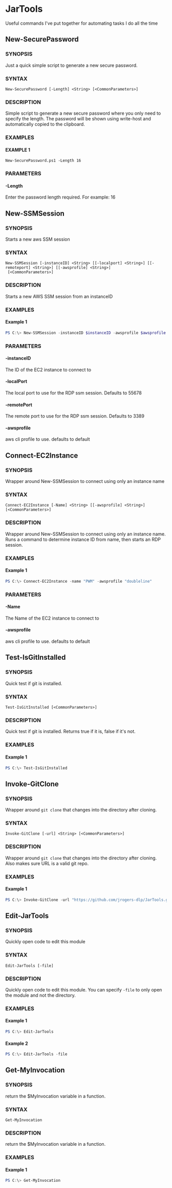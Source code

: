 # JarTools
Useful commands I've put together for automating tasks I do all the time


## New-SecurePassword

### SYNOPSIS
Just a quick simple script to generate a new secure password.

### SYNTAX

```
New-SecurePassword [-Length] <String> [<CommonParameters>]
```

### DESCRIPTION
Simple script to generate a new secure password where you only need to specify the length.
The password will be shown using write-host and automatically copied to the clipboard.

### EXAMPLES

#### EXAMPLE 1
```
New-SecurePassword.ps1 -Length 16
```

### PARAMETERS

#### -Length
Enter the password length required.
For example: 16

## New-SSMSession

### SYNOPSIS
Starts a new aws SSM session

### SYNTAX

```
New-SSMSession [-instanceID] <String> [[-localport] <String>] [[-remoteport] <String>] [[-awsprofile] <String>]
 [<CommonParameters>]
```

### DESCRIPTION
Starts a new AWS SSM session from an instanceID

### EXAMPLES

#### Example 1
```powershell
PS C:\> New-SSMSession -instanceID $instanceID -awsprofile $awsprofile
```

### PARAMETERS

#### -instanceID
The ID of the EC2 instance to connect to

#### -localPort
The local port to use for the RDP ssm session. Defaults to 55678

#### -remotePort
The remote port to use for the RDP ssm session. Defaults to 3389

#### -awsprofile
aws cli profile to use. defaults to default

## Connect-EC2Instance

### SYNOPSIS
Wrapper around New-SSMSession to connect using only an instance name

### SYNTAX

```
Connect-EC2Instance [-Name] <String> [[-awsprofile] <String>] [<CommonParameters>]
```

### DESCRIPTION
Wrapper around New-SSMSession to connect using only an instance name. Runs a command to determine instance ID from name, then starts an RDP session.

### EXAMPLES

#### Example 1
```powershell
PS C:\> Connect-EC2Instance -name "PWM" -awsprofile "doubleline"
```

### PARAMETERS

#### -Name
The Name of the EC2 instance to connect to

#### -awsprofile
aws cli profile to use. defaults to default


## Test-IsGitInstalled

### SYNOPSIS
Quick test if git is installed.

### SYNTAX

```
Test-IsGitInstalled [<CommonParameters>]
```

### DESCRIPTION
Quick test if git is installed. Returns true if it is, false if it's not.

### EXAMPLES

#### Example 1
```powershell
PS C:\> Test-IsGitInstalled
```

## Invoke-GitClone

### SYNOPSIS
Wrapper around `git clone` that changes into the directory after cloning.

### SYNTAX

```
Invoke-GitClone [-url] <String> [<CommonParameters>]
```

### DESCRIPTION
Wrapper around `git clone` that changes into the directory after cloning. Also makes sure URL is a valid git repo.

### EXAMPLES

#### Example 1
```powershell
PS C:\> Invoke-GitClone -url "https://github.com/jrogers-dlp/JarTools.git"
```

## Edit-JarTools

### SYNOPSIS
Quickly open code to edit this module

### SYNTAX

```
Edit-JarTools [-file]
```

### DESCRIPTION
Quickly open code to edit this module. You can specify `-file` to only open the module and not the directory.

### EXAMPLES

#### Example 1
```powershell
PS C:\> Edit-JarTools
```

#### Example 2
```powershell
PS C:\> Edit-JarTools -file
```

## Get-MyInvocation

### SYNOPSIS
return the $MyInvocation variable in a function.

### SYNTAX

```
Get-MyInvocation
```

### DESCRIPTION
return the $MyInvocation variable in a function.

### EXAMPLES

#### Example 1
```powershell
PS C:\> Get-MyInvocation
```